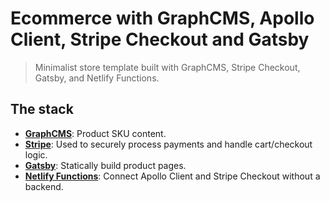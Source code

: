# Ecommerce with GraphCMS, Apollo Client, Stripe Checkout and Gatsby

> Minimalist store template built with GraphCMS, Stripe Checkout, Gatsby, and Netlify Functions.

## The stack

- **[GraphCMS](https://graphcms.com)**: Product SKU content.
- **[Stripe](https://stripe.com)**: Used to securely process payments and handle cart/checkout logic.
- **[Gatsby](https://gatsbyjs.org)**: Statically build product pages.
- **[Netlify Functions](https://www.netlify.com/products/functions/)**: Connect Apollo Client and Stripe Checkout without a backend.

